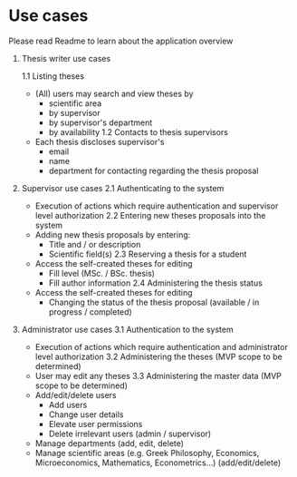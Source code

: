 # Use cases

Please read Readme to learn about the application overview

1. Thesis writer use cases

	1.1 Listing theses
	- (All) users may search and view theses by 
	     * scientific area 
		 * by supervisor
		 * by supervisor's department
		 * by availability
	1.2 Contacts to thesis supervisors
	- Each thesis discloses supervisor's
	   * email
	   * name
	   * department
	   for contacting regarding the thesis proposal

2. Supervisor use cases
	2.1 Authenticating to the system
	- Execution of actions which require authentication and supervisor level authorization
	2.2 Entering new theses proposals into the system
	- Adding new thesis proposals by entering:
		* Title and / or description
		* Scientific field(s)
	2.3 Reserving a thesis for a student
	- Access the self-created theses for editing
	    * Fill level (MSc. / BSc. thesis)
		* Fill author information
	2.4 Administering the thesis status
	- Access the self-created theses for editing	
		* Changing the status of the thesis proposal (available / in progress / completed)

3. Administrator use cases
	3.1 Authentication to the system
	- Execution of actions which require authentication and administrator level authorization
	3.2 Administering the theses (MVP scope to be determined)
	- User may edit any theses
	3.3 Administering the master data (MVP scope to be determined)
	- Add/edit/delete users 
	    * Add users
		* Change user details
		* Elevate user permissions
		* Delete irrelevant users (admin / supervisor)
	- Manage departments (add, edit, delete)
	- Manage scientific areas (e.g. Greek Philosophy, Economics, Microeconomics, Mathematics, Econometrics...) (add/edit/delete)
